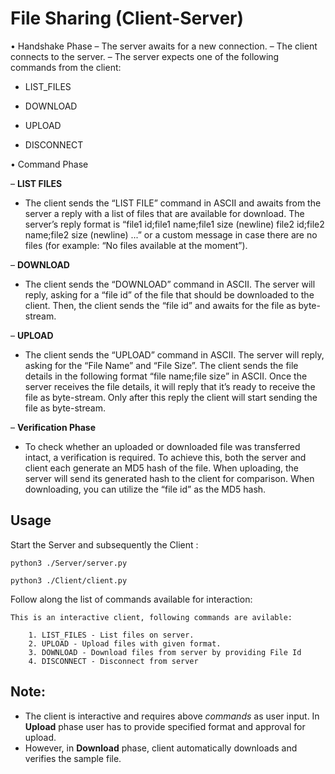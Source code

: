 # File Sharing (Client-Server)

• Handshake Phase – The server awaits for a new connection. 
– The client connects to the server. 
– The server expects one of the following commands from the client: 

  * LIST_FILES

  * DOWNLOAD 

  * UPLOAD 
  
  * DISCONNECT 


• Command Phase 

– **LIST FILES** 

- The client sends the “LIST FILE” command in ASCII and awaits from the server a reply with a list of files that are available for download. The server’s reply format is “file1 id;file1 name;file1 size (newline) file2 id;file2 name;file2 size (newline) ...” or a custom message in case there are no files (for example: “No files available at the moment”).

– **DOWNLOAD**  

- The client sends the “DOWNLOAD” command in ASCII. The server will reply, asking for a “file id” of the file that should be downloaded to the client. Then, the client sends the “file id” and awaits for the file as byte-stream. 


– **UPLOAD**

- The client sends the “UPLOAD” command in ASCII. The server will reply, asking for the “File Name” and “File Size”. The client sends the file details in the following format “file name;file size” in ASCII. Once the server receives the file details, it will reply that it’s ready to receive the file as byte-stream. Only after this reply the client will start sending the file as byte-stream.


– **Verification Phase** 

- To check whether an uploaded or downloaded file was transferred intact, a verification is required. To achieve this, both the server and client each generate an MD5 hash of the file. When uploading, the server will send its generated hash to the client for comparison. When downloading, you can utilize the “file id” as the MD5 hash.


Usage
----

Start the Server and subsequently the Client :

    python3 ./Server/server.py
    
    python3 ./Client/client.py

Follow along the list of commands available for interaction:

    This is an interactive client, following commands are avilable:

        1. LIST_FILES - List files on server.
        2. UPLOAD - Upload files with given format.
        3. DOWNLOAD - Download files from server by providing File Id
        4. DISCONNECT - Disconnect from server



Note:
----

- The client is interactive and requires above *commands* as user input. In **Upload** phase user has to provide specified format and approval for upload.
- However, in **Download** phase, client automatically downloads and verifies the sample file.













